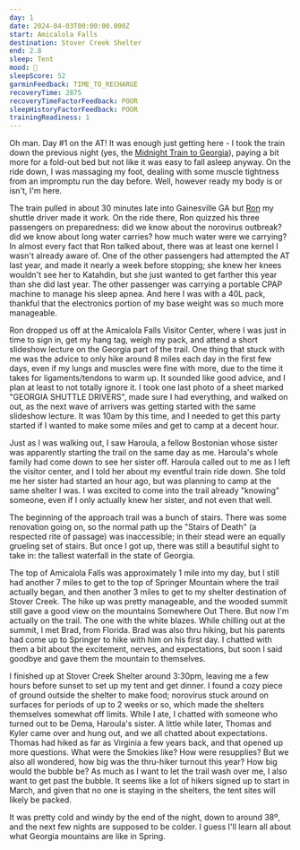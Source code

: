 ```yaml
---
day: 1
date: 2024-04-03T00:00:00.000Z
start: Amicalola Falls
destination: Stover Creek Shelter
end: 2.8
sleep: Tent
mood: 🙂
sleepScore: 52
garminFeedback: TIME_TO_RECHARGE
recoveryTime: 2875
recoveryTimeFactorFeedback: POOR
sleepHistoryFactorFeedback: POOR
trainingReadiness: 1
---
```

Oh man. Day #1 on the AT! It was enough just getting here - I took the train down the previous night (yes, the [Midnight Train to Georgia](https://youtu.be/A0F9lh8TiSM?si=WNNgeRtjFpZy0PGU)), paying a bit more for a fold-out bed but not like it was easy to fall asleep anyway. On the ride down, I was massaging my foot, dealing with some muscle tightness from an impromptu run the day before. Well, however ready my body is or isn't, I'm here.

The train pulled in about 30 minutes late into Gainesville GA but [Ron](https://www.facebook.com/profile.php?id=100063487306565) my shuttle driver made it work. On the ride there, Ron quizzed his three passengers on preparedness: did we know about the norovirus outbreak? did we know about long water carries? how much water were we carrying? In almost every fact that Ron talked about, there was at least one kernel I wasn't already aware of. One of the other passengers had attempted the AT last year, and made it nearly a week before stopping; she knew her knees wouldn't see her to Katahdin, but she just wanted to get farther this year than she did last year. The other passenger was carrying a portable CPAP machine to manage his sleep apnea. And here I was with a 40L pack, thankful that the electronics portion of my base weight was so much more manageable.

Ron dropped us off at the Amicalola Falls Visitor Center, where I was just in time to sign in, get my hang tag, weigh my pack, and attend a short slideshow lecture on the Georgia part of the trail. One thing that stuck with me was the advice to only hike around 8 miles each day in the first few days, even if my lungs and muscles were fine with more, due to the time it takes for ligaments/tendons to warm up. It sounded like good advice, and I plan at least to not totally ignore it. I took one last photo of a sheet marked "GEORGIA SHUTTLE DRIVERS", made sure I had everything, and walked on out, as the next wave of arrivers was getting started with the same slideshow lecture. It was 10am by this time, and I needed to get this party started if I wanted to make some miles and get to camp at a decent hour.

Just as I was walking out, I saw Haroula, a fellow Bostonian whose sister was apparently starting the trail on the same day as me. Haroula's whole family had come down to see her sister off. Haroula called out to me as I left the visitor center, and I told her about my eventful train ride down. She told me her sister had started an hour ago, but was planning to camp at the same shelter I was. I was excited to come into the trail already "knowing" someone, even if I only actually knew her sister, and not even that well.

The beginning of the approach trail was a bunch of stairs. There was some renovation going on, so the normal path up the "Stairs of Death" (a respected rite of passage) was inaccessible; in their stead were an equally grueling set of stairs. But once I got up, there was still a beautiful sight to take in: the tallest waterfall in the state of Georgia.

The top of Amicalola Falls was approximately 1 mile into my day, but I still had another 7 miles to get to the top of Springer Mountain where the trail actually began, and then another 3 miles to get to my shelter destination of Stover Creek. The hike up was pretty manageable, and the wooded summit still gave a good view on the mountains Somewhere Out There. But now I'm actually on the trail. The one with the white blazes. While chilling out at the summit, I met Brad, from Florida. Brad was also thru hiking, but his parents had come up to Springer to hike with him on his first day. I chatted with them a bit about the excitement, nerves, and expectations, but soon I said goodbye and gave them the mountain to themselves.

I finished up at Stover Creek Shelter around 3:30pm, leaving me a few hours before sunset to set up my tent and get dinner. I found a cozy piece of ground outside the shelter to make food; norovirus stuck around on surfaces for periods of up to 2 weeks or so, which made the shelters themselves somewhat off limits. While I ate, I chatted with someone who turned out to be Dema, Haroula's sister. A little while later, Thomas and Kyler came over and hung out, and we all chatted about expectations. Thomas had hiked as far as Virginia a few years back, and that opened up more questions. What were the Smokies like? How were resupplies? But we also all wondered, how big was the thru-hiker turnout this year? How big would the bubble be? As much as I want to let the trail wash over me, I also want to get past the bubble. It seems like a lot of hikers signed up to start in March, and given that no one is staying in the shelters, the tent sites will likely be packed.

It was pretty cold and windy by the end of the night, down to around 38º, and the next few nights are supposed to be colder. I guess I'll learn all about what Georgia mountains are like in Spring.
